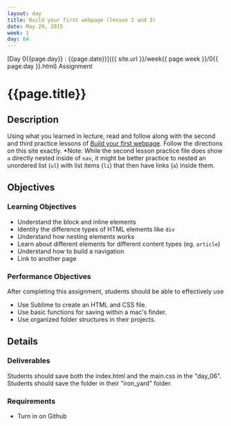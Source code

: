 ```yaml
---
layout: day
title: Build your first webpage (lesson 2 and 3)
date: May 29, 2015
week: 1
day: 04
---
```

[Day 0{{page.day}} : {{page.date}}]({{ site.url }}/week{{ page.week }}/0{{ page.day }}.html) Assignment

# {{page.title}}

## Description
Using what you learned in lecture, read and follow along with the second and third practice lessons of [Build your first webpage](http://learn.shayhowe.com/html-css/getting-to-know-html/). Follow the directions on this site exactly.
*Note: While the second lesson practice file does show `a` directly nested inside of `nav`, it might be better practice to nested an unordered list (`ul`) with list items (`li`) that then have links (`a`) inside them.

## Objectives

### Learning Objectives

* Understand the block and inline elements
* Identity the difference types of HTML elements like `div`
* Understand how nesting elements works
* Learn about different elements for different content types (eg. `article`)
* Understand how to build a navigation
* Link to another page


### Performance Objectives

After completing this assignment, students should be able to effectively use

* Use Sublime to create an HTML and CSS file.
* Use basic functions for saving within a mac's finder.
* Use organized folder structures in their projects.

## Details

### Deliverables
Students should save both the index.html and the main.css in the "day_06". Students should save the folder in their "iron_yard" folder.

### Requirements

* Turn in on Github
